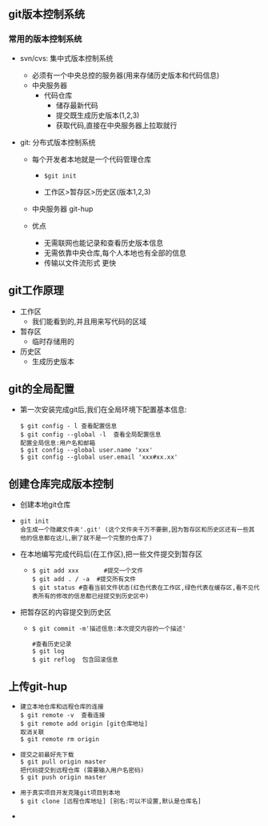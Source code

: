 ## git版本控制系统

### 常用的版本控制系统

- svn/cvs: 集中式版本控制系统

  - 必须有一个中央总控的服务器(用来存储历史版本和代码信息)
  - 中央服务器
    - 代码仓库
      - 储存最新代码
      - 提交既生成历史版本(1,2,3)
      - 获取代码,直接在中央服务器上拉取就行

- git: 分布式版本控制系统

  - 每个开发者本地就是一个代码管理仓库

    - ```she
      $git init
      ```

    - 工作区>暂存区>历史区(版本1,2,3)

  - 中央服务器 git-hup

  - 优点

    - 无需联网也能记录和查看历史版本信息
    - 无需依靠中央仓库,每个人本地也有全部的信息
    - 传输以文件流形式  更快

## git工作原理

- 工作区 
  - 我们能看到的,并且用来写代码的区域
- 暂存区
  - 临时存储用的
- 历史区
  - 生成历史版本

## git的全局配置

- 第一次安装完成git后,我们在全局环境下配置基本信息:

  ```shell
  $ git config - l 查看配置信息
  $ git config --global -l  查看全局配置信息
  配置全局信息:用户名和邮箱
  $ git config --global user.name 'xxx'
  $ git config --global user.email 'xxx#xx.xx'
  ```

## 创建仓库完成版本控制

- 创建本地git仓库

- ```shell
  git init
  会生成一个隐藏文件夹'.git' (这个文件夹千万不要删,因为暂存区和历史区还有一些其他的信息都在这儿,删了就不是一个完整的仓库了)
  ```

- 在本地编写完成代码后(在工作区),把一些文件提交到暂存区

  - ```shell
    $ git add xxx		#提交一个文件
    $ git add . / -a  #提交所有文件
    $ git status #查看当前文件状态(红色代表在工作区,绿色代表在缓存区,看不见代表所有的修改的信息都已经提交到历史区中)
    ```

- 把暂存区的内容提交到历史区

  - ```shell
    $ git commit -m'描述信息:本次提交内容的一个描述'
    
    #查看历史记录
    $ git log
    $ git reflog  包含回滚信息
    ```

## 上传git-hup

- ```shell
  建立本地仓库和远程仓库的连接
  $ git remote -v  查看连接
  $ git remote add origin [git仓库地址]
  取消关联
  $ git remote rm origin
  
  ```

- ```shell
  提交之前最好先下载
  $ git pull origin master
  把代码提交到远程仓库 (需要输入用户名密码)
  $ git push origin master
  
  ```

- ```shell
  用于真实项目开发克隆git项目到本地
  $ git clone [远程仓库地址] [别名:可以不设置,默认是仓库名]
  ```

- 

